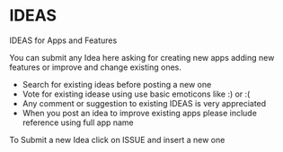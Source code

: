 # IDEAS
IDEAS for Apps and Features

You can submit any Idea here asking for creating new apps adding new features or improve and change existing ones.

- Search for existing ideas before posting a new one
- Vote for existing idease using use basic emoticons like :) or :(
- Any comment or suggestion to existing IDEAS is very appreciated
- When you post an idea to improve existing apps please include reference using full app name

To Submit a new Idea click on ISSUE and insert a new one
